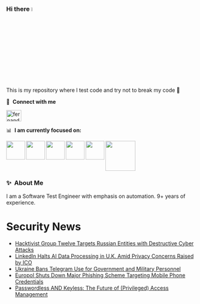 ### Hi there <a href="https://www.gautamkrishnar.com/"><img src="https://media.giphy.com/media/hvRJCLFzcasrR4ia7z/giphy.gif" width="5%"></a>
This is my repository where I test code and try not to break my code :rofl:

🔗 &nbsp;**Connect with me**
<p align="left">
<a href="https://linkedin.com/in/fernandorlcruz" target="blank"><img align="center" src="https://raw.githubusercontent.com/rahuldkjain/github-profile-readme-generator/master/src/images/icons/Social/linked-in-alt.svg" alt="fernando cruz" height="30" width="40" /></a>
  
📊 &nbsp;**I am currently focused on:**

<img align="left" width='50' height='50' src="https://cdn.jsdelivr.net/gh/devicons/devicon/icons/python/python-original-wordmark.svg" />
<img align="left" width='50' height='50' src="https://cdn.jsdelivr.net/gh/devicons/devicon/icons/csharp/csharp-original.svg" />
<img align="left" width='50' height='50' src="https://cdn.jsdelivr.net/gh/devicons/devicon/icons/jenkins/jenkins-original.svg" />
<img align="left" width='50' height='50' src="https://specflow.org/wp-content/uploads/2021/05/SpecFlow-Icon.png" />
<img align="left" width='50' height='50' src="https://www.svgrepo.com/show/306098/githubactions.svg" />
<img width='80' height='80' src="https://cdn2.vectorstock.com/i/1000x1000/64/81/security-testing-concept-icon-safety-audit-key-vector-29166481.jpg" />
          
          
  
### ✨&nbsp; About Me

I am a Software Test Engineer with emphasis on automation. 9+ years of experience.

# Security News
<!-- BLOG-POST-LIST:START -->
- [Hacktivist Group Twelve Targets Russian Entities with Destructive Cyber Attacks](https://thehackernews.com/2024/09/hacktivist-group-twelve-targets-russian.html)
- [LinkedIn Halts AI Data Processing in U.K. Amid Privacy Concerns Raised by ICO](https://thehackernews.com/2024/09/linkedin-halts-ai-data-processing-in-uk.html)
- [Ukraine Bans Telegram Use for Government and Military Personnel](https://thehackernews.com/2024/09/ukraine-bans-telegram-use-for.html)
- [Europol Shuts Down Major Phishing Scheme Targeting Mobile Phone Credentials](https://thehackernews.com/2024/09/europol-shuts-down-major-phishing.html)
- [Passwordless AND Keyless: The Future of &lpar;Privileged&rpar; Access Management](https://thehackernews.com/2024/09/passwordless-and-keyless-future-of.html)
<!-- BLOG-POST-LIST:END -->
